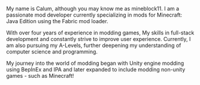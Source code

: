 My name is Calum, although you may know me as mineblock11. I am a passionate mod developer currently specializing in mods for Minecraft: Java Edition using the Fabric mod loader.

With over four years of experience in modding games, My skills in full-stack development and constantly strive to improve user experience. Currently, I am also pursuing my A-Levels, further deepening my understanding of computer science and programming.

My journey into the world of modding began with Unity engine modding using BepInEx and IPA and later expanded to include modding non-unity games - such as Minecraft!
